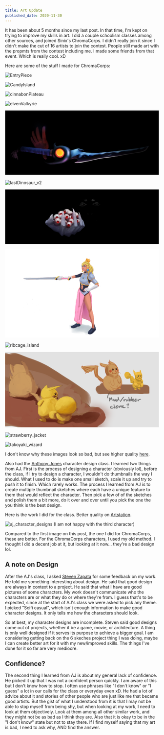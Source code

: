 ```yaml
---
title: Art Update
published_date: 2020-11-30
---
```


It has been about 5 months since my last post. In that time, I'm kept on trying to improve my skills in art.
I did a couple schoolism classes among other sources, and joined Sinix's ChromaCorps. I didn't really join
it since I didn't make the cut of 16 artists to join the contest. People still made art with the propmts
from the contest including me. I made some friends from that event. Which is really cool. xD

Here are some of the stuff I made for ChromaCorps:

![EntryPiece](chromacorps_noText.png)

![CandyIsland](candy_island.png)

![cinnabonPlateau](cinnabonPlateau.png)

![elvenValkyrie](elvenValkyrie.png)

![insect_sword_design](insect_sword_design.png)

![lastDinosaur_v2](lastDinosaur_v2.png)

![light_harvest](light_harvest.png)

![medieval_peach](medieval_peach.png)

![ribcage_island](ribcage_island.png)

![rockachu](rockachu.png)

![strawberry_jacket](strawberry_jacket.png)

![takoyaki_wizard](takoyaki_wizard.png)

I don't know why these images look so bad, but see higher quality [here](https://imgur.com/a/uWvk4aT).

Also had the [Anthony Jones](https://www.robotpencil.net/) character design class.
I learned two things from AJ. First is the process of designing a character (obviously lol), before the class,
if I try to design a character, I wouldn't do thumbnails the way I should. What I used to do is make one small
sketch, scale it up and try to push it to finish. Which rarely works. The process I learned from AJ is to create
multiple thumbnail sketches where each have a unique feature to them that would reflect the character. Then pick
a few of of the sketches and polish them a bit more, do it over and over until you pick the one the you think is
the best design.

Here is the work I did for the class. Better quality on [Artstation](https://www.artstation.com/artwork/8eOWZQ).

![aj_character_designs](lineup_1.png)
(I am not happy with the third character)

Compared to the first image on this post, the one I did for ChromaCorps, these are better. For the ChromaCorps
characters, I used my old method. I thought I did a decent job at it, but looking at it now...
they're a bad design lol.

## A note on Design

After the AJ's class, I asked [Steven Zapata](https://www.stevenzapata.com/) for some feedback on my work. He
told me something interesting about design. He said that good design are always in context to a project. He said
that what I have are good pictures of some characters. My work doesn't communicate who the characters are or what
they do or where they're from. I guess that's to be expected, since at the start of AJ's class we were asked to
pick any theme. I picked "Scifi casual", which isn't enough information to make good character designs. It only
tells me how the characters should look.

So at best, my character designs are incomplete. Steven said good designs come out of projects, whether it be
a game, movie, or architecture. A thing is only well designed if it serves its purpose to achieve a bigger goal.
I am considering getting back on the 6 skeches project thing I was doing, maybe I can create better art for it
with my new/improved skills. The things I've done for it so far are very mediocre.

## Confidence?

The second thing I learned from AJ is about my general lack of confidence. He picked it up that I was not a
confident person quickly. I am aware of this but I don't know how to stop. I often use phrases like "I don't know" or "I guess" a lot in our calls for the class or everyday even xD. He had a lot of advice about it and stories
of other people who are just like me that became good artists. But the gist of what I understood from it is that
I may not be able to stop myself from being shy, but when looking at my work, I need to look at them objectively.
Look at them among all other similar work, and they might not be as bad as I think they are. Also that it is
okay to be in the "I don't know" state but not to stay there. If I find myself saying that my art is bad,
I need to ask why, AND find the answer.




